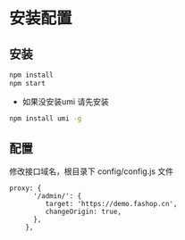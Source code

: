 # 安装配置

## 安装

```bash
npm install
npm start
```
- 如果没安装umi 请先安装
```bash
npm install umi -g
```

## 配置

修改接口域名，根目录下 config/config.js 文件

```
proxy: {
      '/admin/': {
         target: 'https://demo.fashop.cn',
         changeOrigin: true,
      },
    },
```
